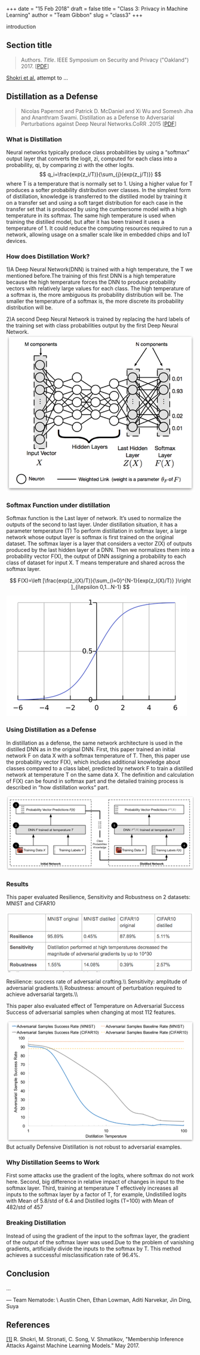 +++
date = "15 Feb 2018"
draft = false
title = "Class 3: Privacy in Machine Learning"
author = "Team Gibbon"
slug = "class3"
+++

introduction

## Section title

> Authors. _Title_. IEEE Symposium on Security and Privacy ("Oakland") 2017. [[PDF](https://www.cs.cornell.edu/~shmat/shmat_oak17.pdf)]

[Shokri et al.](https://www.cs.cornell.edu/~shmat/shmat_oak17.pdf) attempt to ...

## Distillation as a Defense
> Nicolas Papernot and
               Patrick D. McDaniel and
               Xi Wu and
               Somesh Jha and
               Ananthram Swami. Distillation as a Defense to Adversarial Perturbations against Deep
               Neural Networks.CoRR .2015 [[PDF](https://arxiv.org/abs/1511.04508)]
 ### What is Distillation          

Neural networks typically produce class probabilities by using a “softmax” output layer that converts the logit, zi, computed for each class into a probability, qi, by comparing zi with the other logits.				
$$ q_i=\frac{exp(z_i/T)}{\sum_{j}{exp(z_j/T)}} $$
where T is a temperature that is normally set to 1. Using a higher value for T produces a softer probability distribution over classes. 
In the simplest form of distillation, knowledge is transferred to the distilled model by training it on a transfer set and using a soft target distribution for each case in the transfer set that is produced by using the cumbersome model with a high temperature in its softmax. The same high temperature is used when training the distilled model, but after it has been trained it uses a temperature of 1. It could reduce the computing resources required to run a network, allowing usage on a smaller scale like in embedded chips and IoT devices.

### How does Distillation Work?
1)A Deep Neural Network(DNN) is trained with a high temperature, the T we mentioned before.The training of this first DNN is a high temperature because the high temperature forces the DNN to produce probability vectors with relatively large values for each class. The high temperature of a softmax is, the more ambiguous its probability distribution will be. The smaller the temperature of a softmax is, the more discrete its probability distribution will be. 

2)A second Deep Neural Network is trained by replacing the hard labels of the training set with class probabilities output by the first Deep Neural Network.
![](https://github.com/jindingars/secML.github.io/blob/master/src/content/images/DNN.png )

### Softmax Function under distillation 
Softmax function is the Last layer of network. It’s used to normalize the outputs of the second to last layer. Under distillation situation, it has a parameter temperature (T)
To perform distillation in softmax layer, a large network whose output layer is softmax is first trained on the original dataset. The softmax layer is a layer that considers a vector Z(X) of outputs produced by the last hidden layer of a DNN. Then we normalizes them into a probability vector F(X), the output of DNN assigning a probability to each class of dataset for input X. T means temperature and shared across the softmax layer.

$$ F(X)=\left [\frac{exp(z_i(X)/T)}{\sum_{l=0}^{N-1}{exp(z_l(X)/T)}  }\right ]_{i\epsilon 0,1...N-1} $$

![](https://github.com/jindingars/secML.github.io/blob/master/src/content/images/softmax.png )

### Using Distillation as a Defense
In distillation as a defense, the same network architecture is used in the distilled DNN as in the original DNN. First, this paper trained an initial network F on data X with a softmax temperature of T. Then, this paper use the probability vector F(X), which includes additional knowledge about classes compared to a class label, predicted by network F to train a distilled network  at temperature T on the same data X. The definition and calculation of F(X) can be found in softmax part and  the detailed training process is described in “how distillation works” part. 

![](https://github.com/jindingars/secML.github.io/blob/master/src/content/images/defense.png )

### Results
This paper evaluated Resilience, Sensitivity and Robustness on 2 datasets: MNIST and CIFAR10

![](https://github.com/jindingars/secML.github.io/blob/master/src/content/images/table.png )
<div class="caption">
Resilience: success rate of adversarial crafting.\\
Sensitivity: amplitude of adversarial gradients.\\
Robustness: amount of perturbation required to achieve adversarial targets.\\
</div>

This paper also evaluated effect of Temperature on Adversarial Success
Success of adversarial samples when changing at most 112 features.

![](https://github.com/jindingars/secML.github.io/blob/master/src/content/images/res.png )
But actually Defensive Distillation is not robust to adversarial examples.

### Why Distillation Seems to Work
First some attacks use the gradient of the logits, where softmax do not work here. Second, big difference in relative impact of changes in input to the softmax layer. Third, training at temperature T effectively increases all inputs to the softmax layer by a factor of T, for example, Undistilled logits with Mean of 5.8/std of 6.4 and Distilled logits (T=100) with Mean of 482/std of 457
### Breaking Distillation
Instead of using the gradient of the input to the softmax layer, the gradient of the output of the softmax layer was used.Due to the problem of vanishing gradients, artificially divide the inputs to the softmax by T. This method achieves a successful misclassification rate of 96.4%.


## Conclusion

...

— Team Nematode: \\
Austin Chen, Ethan Lowman, Aditi Narvekar, Jin Ding, Suya

## References

[[1]](https://www.cs.cornell.edu/~shmat/shmat_oak17.pdf) R. Shokri, M. Stronati, C. Song, V. Shmatikov, "Membership Inference Attacks Against Machine Learning Models." May 2017.
